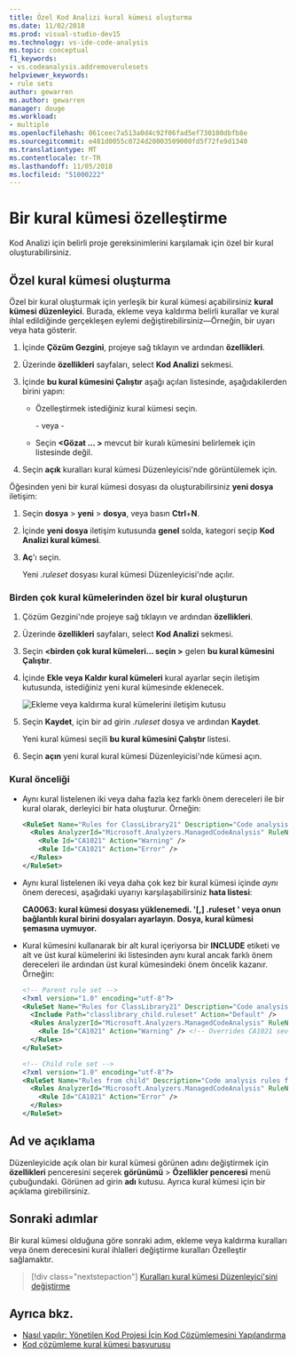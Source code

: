 ```yaml
---
title: Özel Kod Analizi kural kümesi oluşturma
ms.date: 11/02/2018
ms.prod: visual-studio-dev15
ms.technology: vs-ide-code-analysis
ms.topic: conceptual
f1_keywords:
- vs.codeanalysis.addremoverulesets
helpviewer_keywords:
- rule sets
author: gewarren
ms.author: gewarren
manager: douge
ms.workload:
- multiple
ms.openlocfilehash: 061ceec7a513a0d4c92f06fad5ef730100dbfb8e
ms.sourcegitcommit: e481d0055c0724d20003509000fd5f72fe9d1340
ms.translationtype: MT
ms.contentlocale: tr-TR
ms.lasthandoff: 11/05/2018
ms.locfileid: "51000222"
---
```

# <a name="customize-a-rule-set"></a>Bir kural kümesi özelleştirme

Kod Analizi için belirli proje gereksinimlerini karşılamak için özel bir kural oluşturabilirsiniz.

## <a name="create-a-custom-rule-set"></a>Özel kural kümesi oluşturma

Özel bir kural oluşturmak için yerleşik bir kural kümesi açabilirsiniz **kural kümesi düzenleyici**. Burada, ekleme veya kaldırma belirli kurallar ve kural ihlal edildiğinde gerçekleşen eylemi değiştirebilirsiniz&mdash;Örneğin, bir uyarı veya hata gösterir.

1. İçinde **Çözüm Gezgini**, projeye sağ tıklayın ve ardından **özellikleri**.

2. Üzerinde **özellikleri** sayfaları, select **Kod Analizi** sekmesi.

3. İçinde **bu kural kümesini Çalıştır** aşağı açılan listesinde, aşağıdakilerden birini yapın:

   - Özelleştirmek istediğiniz kural kümesi seçin.

     \- veya -

   - Seçin  **\<Gözat … >** mevcut bir kuralı kümesini belirlemek için listesinde değil.

4. Seçin **açık** kuralları kural kümesi Düzenleyicisi'nde görüntülemek için.

Öğesinden yeni bir kural kümesi dosyası da oluşturabilirsiniz **yeni dosya** iletişim:

1. Seçin **dosya** > **yeni** > **dosya**, veya basın **Ctrl**+**N**.

2. İçinde **yeni dosya** iletişim kutusunda **genel** solda, kategori seçip **Kod Analizi kural kümesi**.

3. **Aç**'ı seçin.

   Yeni *.ruleset* dosyası kural kümesi Düzenleyicisi'nde açılır.

### <a name="create-a-custom-rule-set-from-multiple-rule-sets"></a>Birden çok kural kümelerinden özel bir kural oluşturun

1. Çözüm Gezgini'nde projeye sağ tıklayın ve ardından **özellikleri**.

2. Üzerinde **özellikleri** sayfaları, select **Kod Analizi** sekmesi.

3. Seçin  **\<birden çok kural kümeleri... seçin >** gelen **bu kural kümesini Çalıştır**.

4. İçinde **Ekle veya Kaldır kural kümeleri** kural ayarlar seçin iletişim kutusunda, istediğiniz yeni kural kümesinde eklenecek.

   ![Ekleme veya kaldırma kural kümelerini iletişim kutusu](media/add-remove-rule-sets.png)

5. Seçin **Kaydet**, için bir ad girin *.ruleset* dosya ve ardından **Kaydet**.

   Yeni kural kümesi seçili **bu kural kümesini Çalıştır** listesi.

6. Seçin **açın** yeni kural kural kümesi Düzenleyicisi'nde kümesi açın.

### <a name="rule-precedence"></a>Kural önceliği

- Aynı kural listelenen iki veya daha fazla kez farklı önem dereceleri ile bir kural olarak, derleyici bir hata oluşturur. Örneğin:

   ```xml
   <RuleSet Name="Rules for ClassLibrary21" Description="Code analysis rules for ClassLibrary21.csproj." ToolsVersion="15.0">
     <Rules AnalyzerId="Microsoft.Analyzers.ManagedCodeAnalysis" RuleNamespace="Microsoft.Rules.Managed">
       <Rule Id="CA1021" Action="Warning" />
       <Rule Id="CA1021" Action="Error" />
     </Rules>
   </RuleSet>
   ```

- Aynı kural listelenen iki veya daha çok kez bir kural kümesi içinde *aynı* önem derecesi, aşağıdaki uyarıyı karşılaşabilirsiniz **hata listesi**:

   **CA0063: kural kümesi dosyası yüklenemedi. '\[,] .ruleset ' veya onun bağlantılı kural birini dosyaları ayarlayın. Dosya, kural kümesi şemasına uymuyor.**

- Kural kümesini kullanarak bir alt kural içeriyorsa bir **INCLUDE** etiketi ve alt ve üst kural kümelerini iki listesinden aynı kural ancak farklı önem dereceleri ile ardından üst kural kümesindeki önem öncelik kazanır. Örneğin:

   ```xml
   <!-- Parent rule set -->
   <?xml version="1.0" encoding="utf-8"?>
   <RuleSet Name="Rules for ClassLibrary21" Description="Code analysis rules for ClassLibrary21.csproj." ToolsVersion="15.0">
     <Include Path="classlibrary_child.ruleset" Action="Default" />
     <Rules AnalyzerId="Microsoft.Analyzers.ManagedCodeAnalysis" RuleNamespace="Microsoft.Rules.Managed">
       <Rule Id="CA1021" Action="Warning" /> <!-- Overrides CA1021 severity from child rule set -->
     </Rules>
   </RuleSet>

   <!-- Child rule set -->
   <?xml version="1.0" encoding="utf-8"?>
   <RuleSet Name="Rules from child" Description="Code analysis rules from child." ToolsVersion="15.0">
     <Rules AnalyzerId="Microsoft.Analyzers.ManagedCodeAnalysis" RuleNamespace="Microsoft.Rules.Managed">
       <Rule Id="CA1021" Action="Error" />
     </Rules>
   </RuleSet>
   ```

## <a name="name-and-description"></a>Ad ve açıklama

Düzenleyicide açık olan bir kural kümesi görünen adını değiştirmek için **özellikleri** penceresini seçerek **görünümü** > **Özellikler penceresi** menü çubuğundaki. Görünen ad girin **adı** kutusu. Ayrıca kural kümesi için bir açıklama girebilirsiniz.

## <a name="next-steps"></a>Sonraki adımlar

Bir kural kümesi olduğuna göre sonraki adım, ekleme veya kaldırma kuralları veya önem derecesini kural ihlalleri değiştirme kuralları Özelleştir sağlamaktır.

> [!div class="nextstepaction"]
> [Kuralları kural kümesi Düzenleyici'sini değiştirme](../code-quality/working-in-the-code-analysis-rule-set-editor.md)

## <a name="see-also"></a>Ayrıca bkz.

- [Nasıl yapılır: Yönetilen Kod Projesi İçin Kod Çözümlemesini Yapılandırma](../code-quality/how-to-configure-code-analysis-for-a-managed-code-project.md)
- [Kod çözümleme kural kümesi başvurusu](../code-quality/rule-set-reference.md)